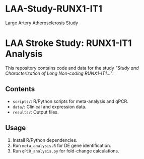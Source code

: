 # LAA-Study-RUNX1-IT1
Large Artery Atherosclerosis Study 
# LAA Stroke Study: RUNX1-IT1 Analysis

This repository contains code and data for the study *"Study and Characterization of Long Non-coding RUNX1-IT1..."*.

## Contents
- `scripts/`: R/Python scripts for meta-analysis and qPCR.
- `data/`: Clinical and expression data.
- `results/`: Output files.

## Usage
1. Install R/Python dependencies.
2. Run `meta_analysis.R` for DE gene identification.
3. Run `qPCR_analysis.py` for fold-change calculations.
